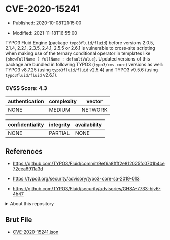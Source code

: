 # CVE-2020-15241

- Published: 2020-10-08T21:15:00

- Modified: 2021-11-18T16:55:00

TYPO3 Fluid Engine (package `typo3fluid/fluid`) before versions 2.0.5, 2.1.4, 2.2.1, 2.3.5, 2.4.1, 2.5.5 or 2.6.1 is vulnerable to cross-site scripting when making use of the ternary conditional operator in templates like `{showFullName ? fullName : defaultValue}`. Updated versions of this package are bundled in following TYPO3 (`typo3/cms-core`) versions as well: TYPO3 v8.7.25 (using `typo3fluid/fluid` v2.5.4) and TYPO3 v9.5.6 (using `typo3fluid/fluid` v2.6.1).

### CVSS Score: **4.3**

| authentication | complexity | vector |
| --- | --- | --- |
| NONE | MEDIUM | NETWORK |

| confidentiality | integrity | availability |
| --- | --- | --- |
| NONE | PARTIAL | NONE |

## References

* https://github.com/TYPO3/Fluid/commit/9ef6a8ffff2e812025fc0701b4ce72eea6911a3d

* https://typo3.org/security/advisory/typo3-core-sa-2019-013

* https://github.com/TYPO3/Fluid/security/advisories/GHSA-7733-hjv6-4h47

<details>
<summary>About this repository</summary> 

  This repository is part of the project [Live Hack CVE](https://github.com/Live-Hack-CVE). Main website can be found [www.live-hack.org](https://www.live-hack.org) 
  
  Made by [Sn0wAlice](https://github.com/Sn0wAlice) for the people that care about security and need to have a feed of the latest CVEs. Hope you enjoy it, don't forget to star the repo and follow me on [Twitter](https://twitter.com/Sn0wAlice) and [Github](https://github.com/Sn0wAlice). And that is my [personnal website](https://www.alice-snow.me/)

  - [Home Page](https://github.com/Live-Hack-CVE)
  - [Framework](https://github.com/Live-Hack-CVE/cve-framework)
  - [CVE database](https://github.com/Live-Hack-CVE/full_database)
  - [Changelog](https://github.com/Live-Hack-CVE/Changelog)
</details>

## Brut File

* [CVE-2020-15241.json](https://raw.githubusercontent.com/Live-Hack-CVE/full_database/main/cves/2020/CVE-2020-15241.json)

